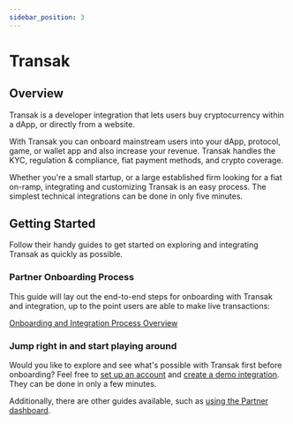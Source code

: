 ```yaml
---
sidebar_position: 3
---
```


# Transak

## Overview

Transak is a developer integration that lets users buy cryptocurrency within a dApp, or directly from a website.

With Transak you can onboard mainstream users into your dApp, protocol, game, or wallet app and also increase your revenue. Transak handles the KYC, regulation & compliance, fiat payment methods, and crypto coverage.

Whether you're a small startup, or a large established firm looking for a fiat on-ramp, integrating and customizing Transak is an easy process. The simplest technical integrations can be done in only five minutes.

## Getting Started

Follow their handy guides to get started on exploring and integrating Transak as quickly as possible.

### Partner Onboarding Process

This guide will lay out the end-to-end steps for onboarding with Transak and integration, up to the point users are able to make live transactions:

[Onboarding and Integration Process Overview](https://docs.transak.com/docs/onboarding-and-integration-process-overview)

### Jump right in and start playing around

Would you like to explore and see what's possible with Transak first before onboarding? Feel free to [set up an account](https://docs.transak.com/docs/setup-your-partner-account) and [create a demo integration](https://docs.transak.com/docs/integration-options). They can be done in only a few minutes.

Additionally, there are other guides available, such as [using the Partner dashboard](https://dashboard.transak.com/).
